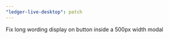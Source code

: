 ```yaml
---
"ledger-live-desktop": patch
---
```


Fix long wording display on button inside a 500px width modal
